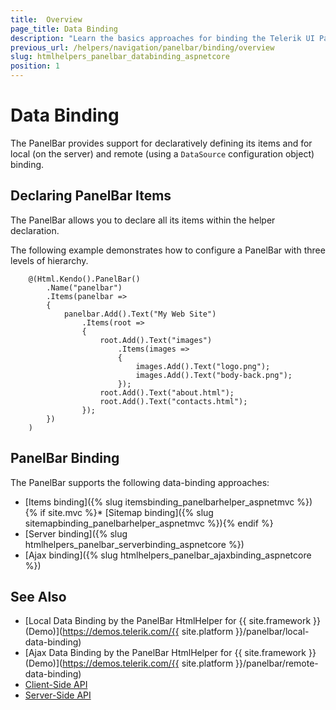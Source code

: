 ```yaml
---
title:  Overview
page_title: Data Binding
description: "Learn the basics approaches for binding the Telerik UI PanelBar HtmlHelper for {{ site.framework }}."
previous_url: /helpers/navigation/panelbar/binding/overview
slug: htmlhelpers_panelbar_databinding_aspnetcore
position: 1
---
```


# Data Binding

The PanelBar provides support for declaratively defining its items and for local (on the server) and remote (using a `DataSource` configuration object) binding.

## Declaring PanelBar Items

The PanelBar allows you to declare all its items within the helper declaration.

The following example demonstrates how to configure a PanelBar with three levels of hierarchy.

```HtmlHelper
    @(Html.Kendo().PanelBar()
        .Name("panelbar")
        .Items(panelbar =>
        {
            panelbar.Add().Text("My Web Site")
                .Items(root =>
                {
                    root.Add().Text("images")
                        .Items(images =>
                        {
                            images.Add().Text("logo.png");
                            images.Add().Text("body-back.png");
                        });
                    root.Add().Text("about.html");
                    root.Add().Text("contacts.html");
                });
        })
    )
```

## PanelBar Binding

The PanelBar supports the following data-binding approaches:

* [Items binding]({% slug itemsbinding_panelbarhelper_aspnetmvc %})
{% if site.mvc %}* [Sitemap binding]({% slug sitemapbinding_panelbarhelper_aspnetmvc %}){% endif %}
* [Server binding]({% slug htmlhelpers_panelbar_serverbinding_aspnetcore %})
* [Ajax binding]({% slug htmlhelpers_panelbar_ajaxbinding_aspnetcore %})

## See Also

* [Local Data Binding by the PanelBar HtmlHelper for {{ site.framework }} (Demo)](https://demos.telerik.com/{{ site.platform }}/panelbar/local-data-binding)
* [Ajax Data Binding by the PanelBar HtmlHelper for {{ site.framework }} (Demo)](https://demos.telerik.com/{{ site.platform }}/panelbar/remote-data-binding)
* [Client-Side API](https://docs.telerik.com/kendo-ui/api/javascript/ui/panelbar)
* [Server-Side API](/api/panelbar)
